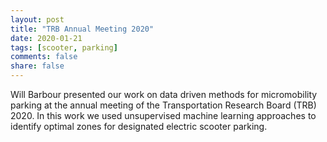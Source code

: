 ```yaml
---
layout: post
title: "TRB Annual Meeting 2020"
date: 2020-01-21
tags: [scooter, parking]
comments: false
share: false
---
```


Will Barbour presented our work on data driven methods for micromobility parking at
the annual meeting of the Transportation Research Board (TRB) 2020. In this work
we used unsupervised machine learning approaches to identify optimal zones 
for designated electric scooter parking. 

